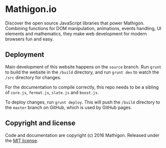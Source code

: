 # Mathigon.io

Discover the open source JavaScript libraries that power Mathigon. Combining functions for DOM manipulation, animations, events handling, UI elements and mathematics, they make web development for modern browsers fun and easy.


## Deployment

Main development of this website happens on the `source` branch. Run `grunt` to build the website in the `/build` directory, and run `grunt dev` to watch the `/src` directory for changes.

For the documentation to compile correctly, this repo needs to be a sibling of `core.js`, `fermat.js`, `slate.js` and `boost.js`.

To deploy changes, run `grunt deploy`. This will push the `/build` directory to the `master` branch on GitHub, which is used by GitHub pages.


## Copyright and license

Code and documentation are copyright (c) 2016 Mathigon. Released under the [MIT license](LICENSE).
